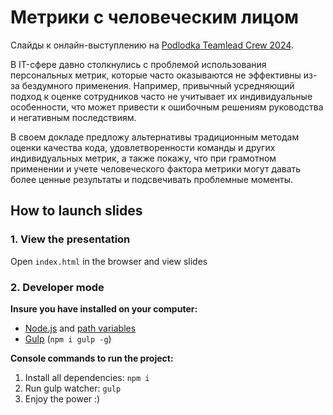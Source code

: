 # Метрики с человеческим лицом

Слайды к онлайн-выступлению на [Podlodka Teamlead Crew 2024](https://podlodka.io/tlcrew).

В IT-сфере давно столкнулись с проблемой использования персональных метрик, которые часто оказываются не эффективны из-за бездумного применения. Например, привычный усредняющий подход к оценке сотрудников часто не учитывает их индивидуальные особенности, что может привести к ошибочным решениям руководства и негативным последствиям. 

В своем докладе предложу альтернативы традиционным методам оценки качества кода, удовлетворенности команды и других индивидуальных метрик, а также покажу, что при грамотном применении и учете человеческого фактора метрики могут давать более ценные результаты и подсвечивать проблемные моменты.

## How to launch slides
### 1. View the presentation
Open `index.html` in the browser and view slides

### 2. Developer mode

__Insure you have installed on your computer:__

* [Node.js](https://nodejs.org/en/download/) and [path variables](http://stackoverflow.com/questions/8278143/node-js-how-to-run-node-command-from-any-path)
* [Gulp](http://gulpjs.com/) (`npm i gulp -g`)

__Console commands to run the project:__

1. Install all dependenсies: `npm i`
2. Run gulp watcher: `gulp`
3. Enjoy the power :)
